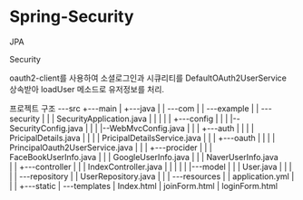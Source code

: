 # Spring-Security

JPA

Security

oauth2-client를 사용하여 소셜로그인과 시큐리티를 DefaultOAuth2UserService 상속받아 loadUser 메소드로 유저정보를 처리.

프로젝트 구조
\---src
+---main
|   +---java
|   |   \---com
|   |       \---example
|   |           \---security
|   |               |   SecurityApplication.java
|   |               |
|   |               +---config
|   |               |   |--SecurityConfig.java
|   |               |   |--WebMvcConfig.java
|   |               |   +---auth
|   |               |   |     PricipalDetails.java
|   |               |   |     PricipalDetailsService.java
|   |               |   +---oauth
|   |               |        | PrincipalOauth2UserService.java
|   |               |        +---procider
|   |               |             FaceBookUserInfo.java
|   |               |             GoogleUserInfo.java
|   |               |             NaverUserInfo.java         
|   |               +---controller
|   |               |       IndexController.java
|   |               |
|   |               |---model
|   |               |     User.java
|   |               |
|   |               \---repository
|   |                       UserRepository.java
|   |
|   \---resources
|       |   application.yml
|       |
|       +---static
|       \---templates
|               Index.html
|               joinForm.html
|               loginForm.html
